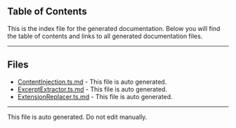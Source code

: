 ## Table of Contents

This is the index file for the generated documentation. Below you will find the table of contents and links to all generated documentation files.

---


## Files

- [ContentInjection.ts.md](ContentInjection.ts.md) - This file is auto generated.
- [ExcerptExtractor.ts.md](ExcerptExtractor.ts.md) - This file is auto generated.
- [ExtensionReplacer.ts.md](ExtensionReplacer.ts.md) - This file is auto generated.



---

This file is auto generated. Do not edit manually.